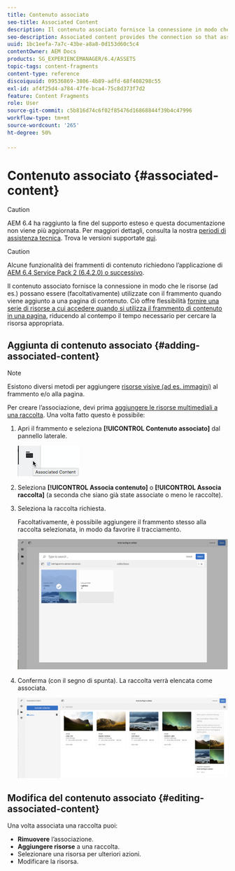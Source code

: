 ```yaml
---
title: Contenuto associato
seo-title: Associated Content
description: Il contenuto associato fornisce la connessione in modo che le risorse possano essere (facoltativamente) utilizzate con il frammento quando viene aggiunto a una pagina di contenuto.
seo-description: Associated content provides the connection so that assets can be (optionally) used with the fragment when it is added to a content page.
uuid: 1bc1eefa-7a7c-43be-a8a8-0d153d60c5c4
contentOwner: AEM Docs
products: SG_EXPERIENCEMANAGER/6.4/ASSETS
topic-tags: content-fragments
content-type: reference
discoiquuid: 09536869-3806-4b89-adfd-68f408298c55
exl-id: af4f25d4-a784-47fe-bca4-75c8d373f7d2
feature: Content Fragments
role: User
source-git-commit: c5b816d74c6f02f85476d16868844f39b4c47996
workflow-type: tm+mt
source-wordcount: '265'
ht-degree: 50%

---
```


# Contenuto associato  {#associated-content}

>[!CAUTION]
>
>AEM 6.4 ha raggiunto la fine del supporto esteso e questa documentazione non viene più aggiornata. Per maggiori dettagli, consulta la nostra [periodi di assistenza tecnica](https://helpx.adobe.com/it/support/programs/eol-matrix.html). Trova le versioni supportate [qui](https://experienceleague.adobe.com/docs/).

>[!CAUTION]
>
>Alcune funzionalità dei frammenti di contenuto richiedono l’applicazione di [AEM 6.4 Service Pack 2 (6.4.2.0) o successivo](/help/release-notes/sp-release-notes.md).

Il contenuto associato fornisce la connessione in modo che le risorse (ad es.) possano essere (facoltativamente) utilizzate con il frammento quando viene aggiunto a una pagina di contenuto. Ciò offre flessibilità [fornire una serie di risorse a cui accedere quando si utilizza il frammento di contenuto in una pagina](/help/sites-authoring/content-fragments.md#using-associated-content), riducendo al contempo il tempo necessario per cercare la risorsa appropriata.

## Aggiunta di contenuto associato {#adding-associated-content}

>[!NOTE]
>
>Esistono diversi metodi per aggiungere [risorse visive (ad es. immagini)](content-fragments.md#fragments-with-visual-assets) al frammento e/o alla pagina.

Per creare l’associazione, devi prima [aggiungere le risorse multimediali a una raccolta](managing-collections-touch-ui.md#adding-assets-to-a-collection). Una volta fatto questo è possibile:

1. Apri il frammento e seleziona **[!UICONTROL Contenuto associato]** dal pannello laterale.

   ![chlimage_1-207](assets/chlimage_1-207.png)

1. Seleziona **[!UICONTROL Associa contenuto]** o **[!UICONTROL Associa raccolta]** (a seconda che siano già state associate o meno le raccolte).
1. Seleziona la raccolta richiesta.

   Facoltativamente, è possibile aggiungere il frammento stesso alla raccolta selezionata, in modo da favorire il tracciamento.

   ![cfm-6420-04](assets/cfm-6420-04.png)

1. Conferma (con il segno di spunta). La raccolta verrà elencata come associata.

   ![cfm-6420-05](assets/cfm-6420-05.png)

## Modifica del contenuto associato {#editing-associated-content}

Una volta associata una raccolta puoi:

* **Rimuovere** l’associazione.
* **Aggiungere risorse** a una raccolta.
* Selezionare una risorsa per ulteriori azioni.
* Modificare la risorsa.
